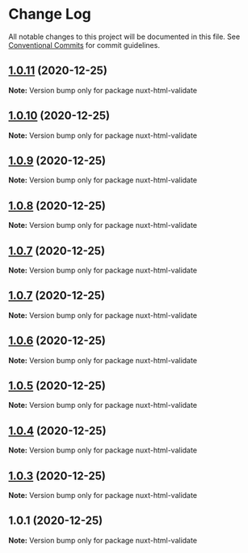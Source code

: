 # Change Log

All notable changes to this project will be documented in this file.
See [Conventional Commits](https://conventionalcommits.org) for commit guidelines.

## [1.0.11](https://github.com/KichiFinn/check-lerna-publish/compare/nuxt-html-validate@1.0.10...nuxt-html-validate@1.0.11) (2020-12-25)

**Note:** Version bump only for package nuxt-html-validate





## [1.0.10](https://github.com/KichiFinn/check-lerna-publish/compare/nuxt-html-validate@1.0.9...nuxt-html-validate@1.0.10) (2020-12-25)

**Note:** Version bump only for package nuxt-html-validate





## [1.0.9](https://github.com/KichiFinn/check-lerna-publish/compare/nuxt-html-validate@1.0.8...nuxt-html-validate@1.0.9) (2020-12-25)

**Note:** Version bump only for package nuxt-html-validate





## [1.0.8](https://github.com/KichiFinn/check-lerna-publish/compare/nuxt-html-validate@1.0.7...nuxt-html-validate@1.0.8) (2020-12-25)

**Note:** Version bump only for package nuxt-html-validate





## [1.0.7](https://github.com/KichiFinn/check-lerna-publish/compare/nuxt-html-validate@1.0.7...nuxt-html-validate@1.0.7) (2020-12-25)

**Note:** Version bump only for package nuxt-html-validate





## [1.0.7](https://github.com/KichiFinn/check-lerna-publish/compare/nuxt-html-validate@1.0.6...nuxt-html-validate@1.0.7) (2020-12-25)

**Note:** Version bump only for package nuxt-html-validate





## [1.0.6](https://github.com/KichiFinn/check-lerna-publish/compare/nuxt-html-validate@1.0.5...nuxt-html-validate@1.0.6) (2020-12-25)

**Note:** Version bump only for package nuxt-html-validate





## [1.0.5](https://github.com/KichiFinn/check-lerna-publish/compare/nuxt-html-validate@1.0.4...nuxt-html-validate@1.0.5) (2020-12-25)

**Note:** Version bump only for package nuxt-html-validate





## [1.0.4](https://github.com/KichiFinn/check-lerna-publish/compare/nuxt-html-validate@1.0.3...nuxt-html-validate@1.0.4) (2020-12-25)

**Note:** Version bump only for package nuxt-html-validate





## [1.0.3](https://github.com/KichiFinn/check-lerna-publish/compare/nuxt-html-validate@1.0.1...nuxt-html-validate@1.0.3) (2020-12-25)

**Note:** Version bump only for package nuxt-html-validate





## 1.0.1 (2020-12-25)

**Note:** Version bump only for package nuxt-html-validate
